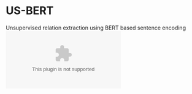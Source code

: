# US-BERT
Unsupervised relation extraction using BERT based sentence encoding
![](Evaluation/Evulautaion_NYT/data/system2.eps)
